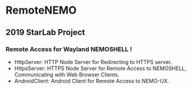 # RemoteNEMO

## 2019 StarLab Project 
### Remote Access for Wayland NEMOSHELL !

- HttpServer: HTTP Node Server for Redirecting to HTTPS server.
- HttpsServer: HTTPS Node Server for Remote Access to NEMOSHELL, Communicating with Web Browser Clients.
- AndroidClient: Android Client for Remote Access to NEMO-UX.


